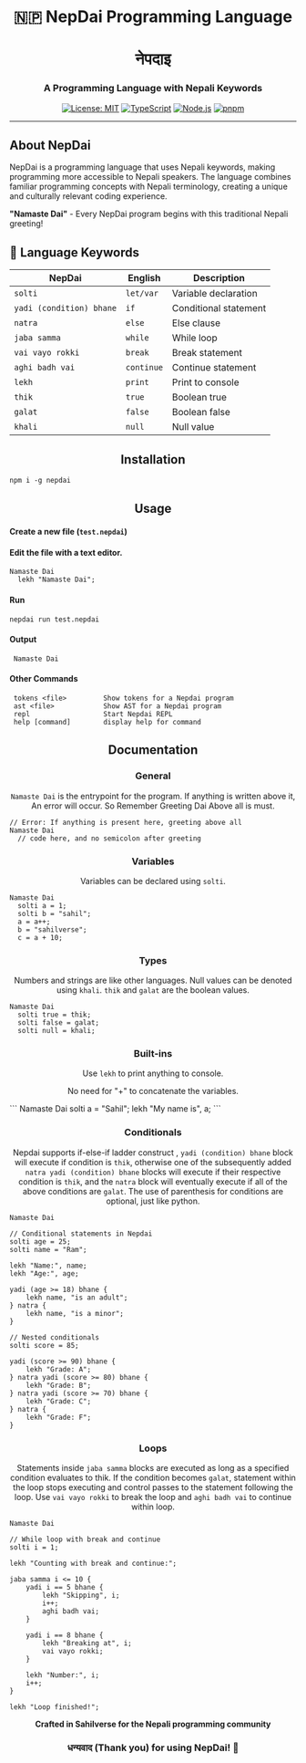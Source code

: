 <h1 align="center">🇳🇵 NepDai Programming Language</h1>

<div align="center">
  
  # नेपदाइ
  ### A Programming Language with Nepali Keywords
  
  [![License: MIT](https://img.shields.io/badge/License-MIT-yellow.svg)](https://opensource.org/licenses/MIT)
  [![TypeScript](https://img.shields.io/badge/TypeScript-007ACC?logo=typescript&logoColor=white)](https://www.typescriptlang.org/)
  [![Node.js](https://img.shields.io/badge/Node.js-43853D?logo=node.js&logoColor=white)](https://nodejs.org/)
  [![pnpm](https://img.shields.io/badge/pnpm-F69220?logo=pnpm&logoColor=white)](https://pnpm.io/)
</div>

---

## About NepDai

NepDai is a programming language that uses Nepali keywords, making programming more accessible to Nepali speakers. The language combines familiar programming concepts with Nepali terminology, creating a unique and culturally relevant coding experience.

**"Namaste Dai"** - Every NepDai program begins with this traditional Nepali greeting!

## 📖 Language Keywords

| NepDai | English | Description |
|--------|---------|-------------|
| `solti` | `let/var` | Variable declaration |
| `yadi (condition) bhane` | `if` | Conditional statement |
| `natra` | `else` | Else clause |
| `jaba samma` | `while` | While loop |
| `vai vayo rokki` | `break` | Break statement |
| `aghi badh vai` | `continue` | Continue statement |
| `lekh` | `print` | Print to console |
| `thik` | `true` | Boolean true |
| `galat` | `false` | Boolean false |
| `khali` | `null` | Null value |

<h2 align="center">Installation</h2>

```
npm i -g nepdai
```

<h2 align="center">Usage</h2>

<h4 align="left">Create a new file (<code>test.nepdai</code>)</h4>


<h4 align="left">Edit the file with a text editor.</h4>

```
Namaste Dai
  lekh "Namaste Dai";
```

<h4 align="left">Run</h4>

```
nepdai run test.nepdai
```

<h4 align="left">Output</h4>

```
 Namaste Dai
```

<h4 align="left">Other Commands</h4>

```
 tokens <file>         Show tokens for a Nepdai program
 ast <file>            Show AST for a Nepdai program
 repl                  Start Nepdai REPL
 help [command]        display help for command
```

<h2 align="center">Documentation</h2>

<h3 align="center">General</h3>
<p align="center"><code>Namaste Dai</code> is the entrypoint for the program. If anything is written above it, An error will occur. So Remember Greeting Dai Above all is must.</p>

```
// Error: If anything is present here, greeting above all
Namaste Dai
  // code here, and no semicolon after greeting
```

<h3 align="center">Variables</h3>
<p align="center">Variables can be declared using <code>solti</code>.</p>

```
Namaste Dai
  solti a = 1;
  solti b = "sahil";
  a = a++;
  b = "sahilverse";
  c = a + 10;
```

<h3 align="center">Types</h3>
<p align="center">Numbers and strings are like other languages. Null values can be denoted using <code>khali</code>. <code>thik</code> and <code>galat</code> are the boolean values.</p>

```
Namaste Dai
  solti true = thik;
  solti false = galat;
  solti null = khali; 
```

<h3 align="center">Built-ins</h3>
<p align="center">Use <code>lekh</code> to print anything to console.</p>
<p align="center">No need for "+" to concatenate the variables.</p>
```
Namaste Dai
  solti a = "Sahil";
  lekh "My name is", a;
```

<h3 align="center">Conditionals</h3>
<p align="center">Nepdai supports if-else-if ladder construct , <code>yadi (condition) bhane</code> block will execute if condition is <code>thik</code>, otherwise one of the subsequently added <code>natra yadi (condition) bhane</code> blocks will execute if their respective condition is <code>thik</code>, and the <code>natra</code> block will eventually execute if all of the above conditions are <code>galat</code>. The use of parenthesis for conditions are optional, just like python.</p>

```
Namaste Dai

// Conditional statements in Nepdai
solti age = 25;
solti name = "Ram";

lekh "Name:", name;
lekh "Age:", age;

yadi (age >= 18) bhane {
    lekh name, "is an adult";
} natra {
    lekh name, "is a minor";
}

// Nested conditionals
solti score = 85;

yadi (score >= 90) bhane {
    lekh "Grade: A";
} natra yadi (score >= 80) bhane {
    lekh "Grade: B";
} natra yadi (score >= 70) bhane {
    lekh "Grade: C";
} natra {
    lekh "Grade: F";
}

```

<h3 align="center">Loops</h3>
<p align="center">Statements inside <code>jaba samma</code> blocks are executed as long as a specified condition evaluates to thik. If the condition becomes <code>galat</code>, statement within the loop stops executing and control passes to the statement following the loop. Use <code>vai vayo rokki</code> to break the loop and <code className="language-cpp">aghi badh vai</code> to continue within loop.</p>


```
Namaste Dai

// While loop with break and continue
solti i = 1;

lekh "Counting with break and continue:";

jaba samma i <= 10 {
    yadi i == 5 bhane {
        lekh "Skipping", i;
        i++;
        aghi badh vai;
    }
    
    yadi i == 8 bhane {
        lekh "Breaking at", i;
        vai vayo rokki;
    }
    
    lekh "Number:", i;
    i++;
}

lekh "Loop finished!";

```

<div align="center">

**Crafted in Sahilverse for the Nepali programming community**

### धन्यवाद (Thank you) for using NepDai! 🙏

</div>








